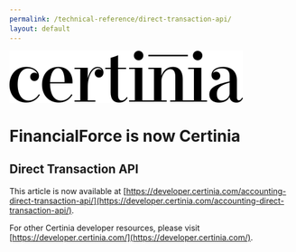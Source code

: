 ```yaml
---
permalink: /technical-reference/direct-transaction-api/
layout: default
---
```

![Certinia](/assets/images/certinia-logo-1.svg)

# FinancialForce is now Certinia

## Direct Transaction API
This article is now available at [https://developer.certinia.com/accounting-direct-transaction-api/](https://developer.certinia.com/accounting-direct-transaction-api/).

For other Certinia developer resources, please visit [https://developer.certinia.com/](https://developer.certinia.com/).



